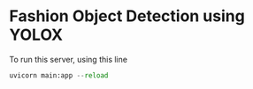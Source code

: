 # Fashion Object Detection using YOLOX


To run this server, using this line
```python
uvicorn main:app --reload
```
